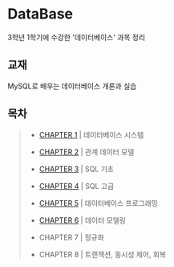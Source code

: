 # DataBase

3학년 1학기에 수강한 '데이터베이스' 과목 정리

## 교재

MySQL로 배우는 데이터베이스 개론과 실습

## 목차

> * [CHAPTER 1](https://github.com/Jisu00/DataBase/blob/main/CHAPTER%201.md) | 데이터베이스 시스템
>
> * [CHAPTER 2](https://github.com/Jisu00/DataBase/blob/main/CHAPTER%202.md) | 관계 데이터 모델
>
> * [CHAPTER 3](https://github.com/Jisu00/DataBase/blob/main/CHAPTER%203.md) | SQL 기초
>
> * [CHAPTER 4](https://github.com/Jisu00/DataBase/blob/main/CHAPTER%204.md) | SQL 고급
>
> * [CHAPTER 5](https://github.com/Jisu00/DataBase/blob/main/CHAPTER%205.md) | 데이터베이스 프로그래밍
>
> * [CHAPTER 6](https://github.com/Jisu00/DataBase/blob/main/CHAPTER%206.md) | 데이터 모델링
> 
> * CHAPTER 7 | 정규화
> 
> * CHAPTER 8 | 트랜잭션, 동시성 제어, 회복
